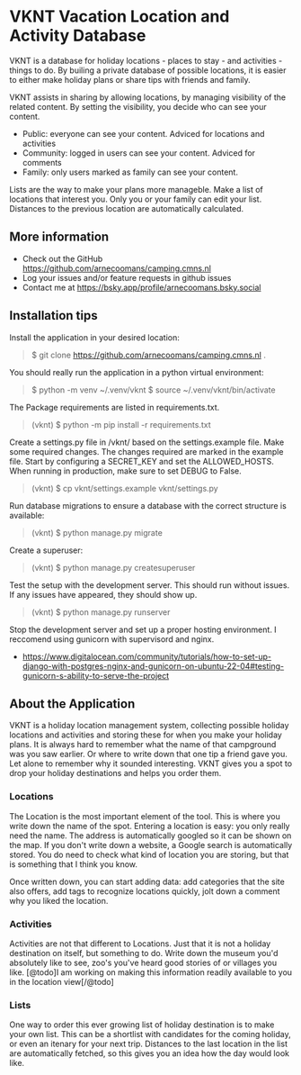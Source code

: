 # VKNT Vacation Location and Activity Database

VKNT is a database for holiday locations - places to stay - and activities - things to do. By builing a
private database of possible locations, it is easier to either make holiday plans or share tips with
friends and family.


VKNT assists in sharing by allowing locations, by managing visibility of the related content. By setting
the visibility, you decide who can see your content.
- Public: everyone can see your content. Adviced for locations and activities
- Community: logged in users can see your content. Adviced for comments
- Family: only users marked as family can see your content. 


Lists are the way to make your plans more manageble. Make a list of locations that interest you. Only you
or your family can edit your list. Distances to the previous location are automatically calculated. 

## More information
- Check out the GitHub https://github.com/arnecoomans/camping.cmns.nl
- Log your issues and/or feature requests in github issues
- Contact me at https://bsky.app/profile/arnecoomans.bsky.social


## Installation tips
Install the application in your desired location:

> $ git clone https://github.com/arnecoomans/camping.cmns.nl .

You should really run the application in a python virtual environment:

> $ python -m venv ~/.venv/vknt
> $ source ~/.venv/vknt/bin/activate


The Package requirements are listed in requirements.txt. 

> (vknt) $ python -m pip install -r requirements.txt

Create a settings.py file in /vknt/ based on the settings.example file. Make some required changes.
The changes required are marked in the example file. Start by configuring a SECRET_KEY and set the ALLOWED_HOSTS.
When running in production, make sure to set DEBUG to False.

> (vknt) $ cp vknt/settings.example vknt/settings.py


Run database migrations to ensure a database with the correct structure is available:

> (vknt) $ python manage.py migrate


Create a superuser:

> (vknt) $ python manage.py createsuperuser


Test the setup with the development server. This should run without issues. If any issues have appeared, they should show up.

> (vknt) $ python manage.py runserver


Stop the development server and set up a proper hosting environment. I reccomend using gunicorn with supervisord and nginx.
- https://www.digitalocean.com/community/tutorials/how-to-set-up-django-with-postgres-nginx-and-gunicorn-on-ubuntu-22-04#testing-gunicorn-s-ability-to-serve-the-project


## About the Application

VKNT is a holiday location management system, collecting possible holiday locations and activities and storing these 
for when you make your holiday plans. It is always hard to remember what the name of that campground was you saw earlier.
Or where to write down that one tip a friend gave you. Let alone to remember why it sounded interesting. VKNT gives you 
a spot to drop your holiday destinations and helps you order them.

### Locations
The Location is the most important element of the tool. This is where you write down the name of the spot. Entering a
location is easy: you only really need the name. The address is automatically googled so it can be shown on the map. 
If you don't write down a website, a Google search is automatically stored. You do need to check what kind of location
you are storing, but that is something that I think you know. 

Once written down, you can start adding data: add categories that the site also offers, add tags to recognize locations
quickly, jolt down a comment why you liked the location. 

### Activities
Activities are not that different to Locations. Just that it is not a holiday destination on itself, but something to do.
Write down the museum you'd absolutely like to see, zoo's you've heard good stories of or villages you like. 
[@todo]I am working on making this information readily available to you in the location view[/@todo]

### Lists
One way to order this ever growing list of holiday destination is to make your own list. This can be a shortlist with 
candidates for the coming holiday, or even an itenary for your next trip. 
Distances to the last location in the list are automatically fetched, so this gives you an idea how the day would look like. 